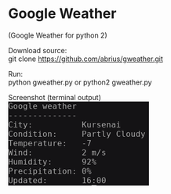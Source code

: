 # Google Weather
(Google Weather for python 2)

Download source:<br />
git clone  https://github.com/abrius/gweather.git

Run: <br />
python gweather.py or python2 gweather.py


Screenshot (terminal output)<br /> 
<img src=https://github.com/abrius/gweather/blob/master/gweather.png>

